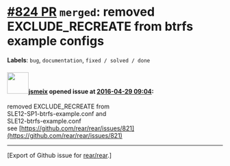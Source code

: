 [\#824 PR](https://github.com/rear/rear/pull/824) `merged`: removed EXCLUDE\_RECREATE from btrfs example configs
================================================================================================================

**Labels**: `bug`, `documentation`, `fixed / solved / done`

#### <img src="https://avatars.githubusercontent.com/u/1788608?u=925fc54e2ce01551392622446ece427f51e2f0ce&v=4" width="50">[jsmeix](https://github.com/jsmeix) opened issue at [2016-04-29 09:04](https://github.com/rear/rear/pull/824):

removed EXCLUDE\_RECREATE from  
SLE12-SP1-btrfs-example.conf and  
SLE12-btrfs-example.conf  
see
[https://github.com/rear/rear/issues/821](https://github.com/rear/rear/issues/821)

------------------------------------------------------------------------

\[Export of Github issue for
[rear/rear](https://github.com/rear/rear).\]
